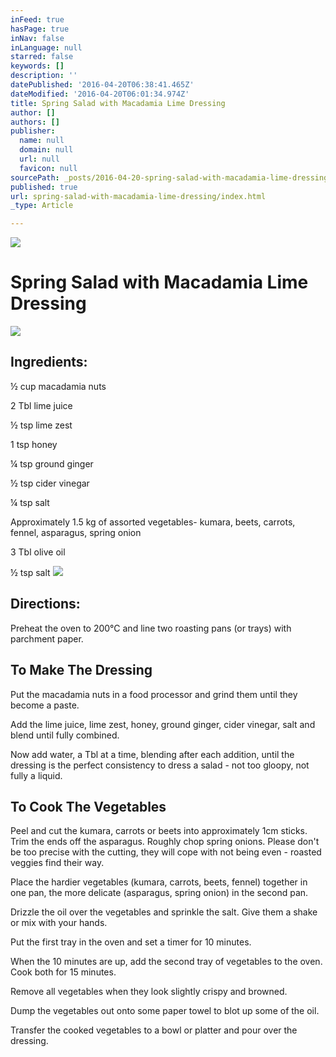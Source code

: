 ```yaml
---
inFeed: true
hasPage: true
inNav: false
inLanguage: null
starred: false
keywords: []
description: ''
datePublished: '2016-04-20T06:38:41.465Z'
dateModified: '2016-04-20T06:01:34.974Z'
title: Spring Salad with Macadamia Lime Dressing
author: []
authors: []
publisher:
  name: null
  domain: null
  url: null
  favicon: null
sourcePath: _posts/2016-04-20-spring-salad-with-macadamia-lime-dressing.md
published: true
url: spring-salad-with-macadamia-lime-dressing/index.html
_type: Article

---
```

![](https://the-grid-user-content.s3-us-west-2.amazonaws.com/25e713da-4af7-421a-84be-243d58792ea2.png)

# Spring Salad with Macadamia Lime Dressing
![](https://the-grid-user-content.s3-us-west-2.amazonaws.com/bd2a2ea2-7cff-441f-95ea-4115a9cea906.png)

## Ingredients:

½ cup macadamia nuts

2 Tbl lime juice

½ tsp lime zest

1 tsp honey

¼ tsp ground ginger

½ tsp cider vinegar

¼ tsp salt

Approximately 1.5 kg of assorted vegetables- kumara, beets, carrots, fennel, asparagus, spring onion

3 Tbl olive oil

½ tsp salt
![](https://the-grid-user-content.s3-us-west-2.amazonaws.com/0d122b25-a165-466f-b135-952049ed019c.png)

## Directions:

Preheat the oven to 200°C and line two roasting pans (or trays) with parchment paper.

## To Make The Dressing

Put the macadamia nuts in a food processor and grind them until they become a paste.

Add the lime juice, lime zest, honey, ground ginger, cider vinegar, salt and blend until fully combined.

Now add water, a Tbl at a time, blending after each addition, until the dressing is the perfect consistency to dress a salad - not too gloopy, not fully a liquid.

## To Cook The Vegetables

Peel and cut the kumara, carrots or beets into approximately 1cm sticks. Trim the ends off the asparagus. Roughly chop spring onions. Please don't be too precise with the cutting, they will cope with not being even - roasted veggies find their way.

Place the hardier vegetables (kumara, carrots, beets, fennel) together in one pan, the more delicate (asparagus, spring onion) in the second pan.

Drizzle the oil over the vegetables and sprinkle the salt. Give them a shake or mix with your hands. 

Put the first tray in the oven and set a timer for 10 minutes.

When the 10 minutes are up, add the second tray of vegetables to the oven. Cook both for 15 minutes.

Remove all vegetables when they look slightly crispy and browned.

Dump the vegetables out onto some paper towel to blot up some of the oil.

Transfer the cooked vegetables to a bowl or platter and pour over the dressing.
